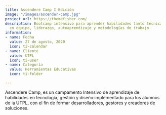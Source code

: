 ```yaml
---
title: Ascendere Camp I Edición
image: "/images/ascender-camp.jpg"
project_url: https://themefisher.com/
description: Bootcamp intensivo para aprender habilidades tanto técnicas como trabajo
  en equipo, liderazgo, autoaprendizaje y metodologías de trabajo.
information:
- name: Fecha
  value: 27 de agosto, 2020
  icon: ti-calendar
- name: Cliente
  value: UTPL
  icon: ti-user
- name: Categoría
  value: Herramientas Educativas
  icon: ti-folder

---
```

Ascendere Camp, es un campamento Intensivo de aprendizaje de habilidades en tecnología, gestión y diseño implementado para los alumnos de la UTPL, con el fin de formar desarrolladores, gestores y creadores de soluciones.